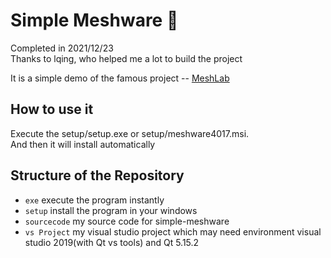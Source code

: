 # Simple Meshware :snake:
Completed in 2021/12/23 \
Thanks to lqing, who helped me a lot to build the project

It is a simple demo of the famous project -- [MeshLab](https://github.com/cnr-isti-vclab/meshlab)

## How to use it
Execute the setup/setup.exe or setup/meshware4017.msi. \
And then it will install automatically

## Structure of the Repository

* `exe` execute the program instantly
* `setup` install the program in your windows
* `sourcecode` my source code for simple-meshware
* `vs Project` my visual studio project which may need environment visual studio 2019(with Qt vs tools) and Qt 5.15.2

